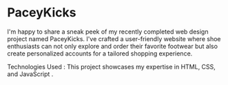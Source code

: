 # PaceyKicks

I'm happy to share a sneak peek of my recently completed web design project named PaceyKicks.
I've crafted a user-friendly website where shoe enthusiasts can not only explore and order their favorite footwear but also create personalized accounts for a tailored shopping experience.

Technologies Used :
This project showcases my expertise in HTML, CSS, and JavaScript .



